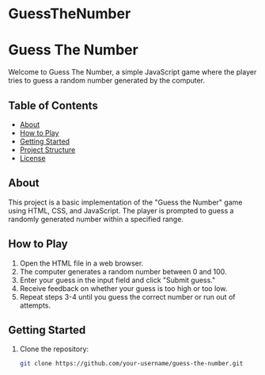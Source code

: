 # GuessTheNumber
# Guess The Number

Welcome to Guess The Number, a simple JavaScript game where the player tries to guess a random number generated by the computer.

## Table of Contents

- [About](#about)
- [How to Play](#how-to-play)
- [Getting Started](#getting-started)
- [Project Structure](#project-structure)
- [License](#license)

## About

This project is a basic implementation of the "Guess the Number" game using HTML, CSS, and JavaScript. The player is prompted to guess a randomly generated number within a specified range.

## How to Play

1. Open the HTML file in a web browser.
2. The computer generates a random number between 0 and 100.
3. Enter your guess in the input field and click "Submit guess."
4. Receive feedback on whether your guess is too high or too low.
5. Repeat steps 3-4 until you guess the correct number or run out of attempts.

## Getting Started

1. Clone the repository:

   ```bash
   git clone https://github.com/your-username/guess-the-number.git
